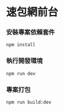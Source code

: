 # 速包網前台

### 安裝專案依賴套件
```
npm install
```

### 執行開發環境
```
npm run dev
```

### 專案打包
```
npm run build:dev
```
